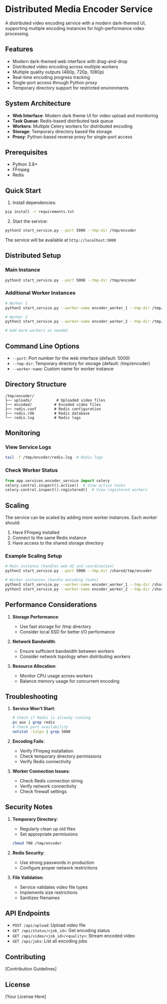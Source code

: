 # Distributed Media Encoder Service

A distributed video encoding service with a modern dark-themed UI, supporting multiple encoding instances for high-performance video processing.

## Features

- Modern dark-themed web interface with drag-and-drop
- Distributed video encoding across multiple workers
- Multiple quality outputs (480p, 720p, 1080p)
- Real-time encoding progress tracking
- Single-port access through Python proxy
- Temporary directory support for restricted environments

## System Architecture

- **Web Interface**: Modern dark theme UI for video upload and monitoring
- **Task Queue**: Redis-based distributed task queue
- **Workers**: Multiple Celery workers for distributed encoding
- **Storage**: Temporary directory based file storage
- **Proxy**: Python-based reverse proxy for single-port access

## Prerequisites

- Python 3.8+
- FFmpeg
- Redis

## Quick Start

1. Install dependencies:
```bash
pip install -r requirements.txt
```

2. Start the service:
```bash
python3 start_service.py --port 5000 --tmp-dir /tmp/encoder
```

The service will be available at `http://localhost:5000`

## Distributed Setup

### Main Instance
```bash
python3 start_service.py --port 5000 --tmp-dir /tmp/encoder
```

### Additional Worker Instances
```bash
# Worker 1
python3 start_service.py --worker-name encoder_worker_1 --tmp-dir /tmp/encoder_1

# Worker 2
python3 start_service.py --worker-name encoder_worker_2 --tmp-dir /tmp/encoder_2

# Add more workers as needed
```

## Command Line Options

- `--port`: Port number for the web interface (default: 5000)
- `--tmp-dir`: Temporary directory for storage (default: /tmp/encoder)
- `--worker-name`: Custom name for worker instance

## Directory Structure

```
/tmp/encoder/
├── uploads/           # Uploaded video files
├── encoded/          # Encoded video files
├── redis.conf        # Redis configuration
├── redis.rdb         # Redis database
└── redis.log         # Redis logs
```

## Monitoring

### View Service Logs
```bash
tail -f /tmp/encoder/redis.log  # Redis logs
```

### Check Worker Status
```python
from app.services.encoder_service import celery
celery.control.inspect().active()  # View active tasks
celery.control.inspect().registered()  # View registered workers
```

## Scaling

The service can be scaled by adding more worker instances. Each worker should:
1. Have FFmpeg installed
2. Connect to the same Redis instance
3. Have access to the shared storage directory

### Example Scaling Setup

```bash
# Main instance (handles web UI and coordination)
python3 start_service.py --port 5000 --tmp-dir /shared/tmp/encoder

# Worker instances (handle encoding tasks)
python3 start_service.py --worker-name encoder_worker_1 --tmp-dir /shared/tmp/encoder
python3 start_service.py --worker-name encoder_worker_2 --tmp-dir /shared/tmp/encoder
```

## Performance Considerations

1. **Storage Performance**:
   - Use fast storage for /tmp directory
   - Consider local SSD for better I/O performance

2. **Network Bandwidth**:
   - Ensure sufficient bandwidth between workers
   - Consider network topology when distributing workers

3. **Resource Allocation**:
   - Monitor CPU usage across workers
   - Balance memory usage for concurrent encoding

## Troubleshooting

1. **Service Won't Start**:
   ```bash
   # Check if Redis is already running
   ps aux | grep redis
   # Check port availability
   netstat -tulpn | grep 5000
   ```

2. **Encoding Fails**:
   - Verify FFmpeg installation
   - Check temporary directory permissions
   - Verify Redis connectivity

3. **Worker Connection Issues**:
   - Check Redis connection string
   - Verify network connectivity
   - Check firewall settings

## Security Notes

1. **Temporary Directory**:
   - Regularly clean up old files
   - Set appropriate permissions
   ```bash
   chmod 700 /tmp/encoder
   ```

2. **Redis Security**:
   - Use strong passwords in production
   - Configure proper network restrictions

3. **File Validation**:
   - Service validates video file types
   - Implements size restrictions
   - Sanitizes filenames

## API Endpoints

- `POST /api/upload`: Upload video file
- `GET /api/status/<job_id>`: Get encoding status
- `GET /api/video/<job_id>/<quality>`: Stream encoded video
- `GET /api/jobs`: List all encoding jobs

## Contributing

[Contribution Guidelines]

## License

[Your License Here]
